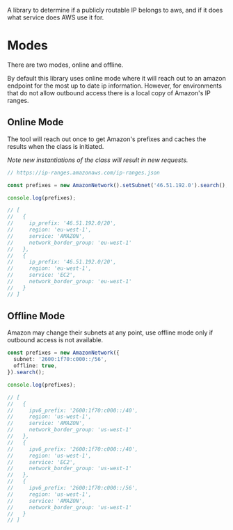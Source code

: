 A library to determine if a publicly routable IP belongs to aws, and if it does what service does AWS use it for.

# Modes

There are two modes, online and offline.

By default this library uses online mode where it will reach out to an amazon endpoint for the most up to date ip information. However, for environments that do not allow outbound access there is a local copy of Amazon's IP ranges.

## Online Mode

The tool will reach out once to get Amazon's prefixes and caches the results when the class is initiated.

_Note new instantiations of the class will result in new requests._

```typescript
// https://ip-ranges.amazonaws.com/ip-ranges.json

const prefixes = new AmazonNetwork().setSubnet('46.51.192.0').search();

console.log(prefixes);

// [
//   {
//     ip_prefix: '46.51.192.0/20',
//     region: 'eu-west-1',
//     service: 'AMAZON',
//     network_border_group: 'eu-west-1'
//   },
//   {
//     ip_prefix: '46.51.192.0/20',
//     region: 'eu-west-1',
//     service: 'EC2',
//     network_border_group: 'eu-west-1'
//   }
// ]
```

## Offline Mode

Amazon may change their subnets at any point, use offline mode only if outbound access is not available.

```typescript
const prefixes = new AmazonNetwork({
  subnet: '2600:1f70:c000::/56',
  offline: true,
}).search();

console.log(prefixes);

// [
//   {
//     ipv6_prefix: '2600:1f70:c000::/40',
//     region: 'us-west-1',
//     service: 'AMAZON',
//     network_border_group: 'us-west-1'
//   },
//   {
//     ipv6_prefix: '2600:1f70:c000::/40',
//     region: 'us-west-1',
//     service: 'EC2',
//     network_border_group: 'us-west-1'
//   },
//   {
//     ipv6_prefix: '2600:1f70:c000::/56',
//     region: 'us-west-1',
//     service: 'AMAZON',
//     network_border_group: 'us-west-1'
//   }
// ]
```
